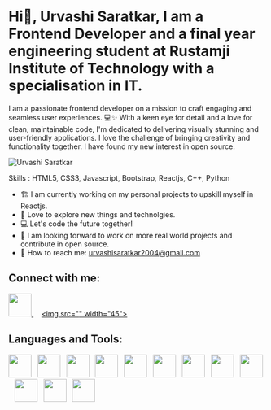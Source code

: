 # Hi👋, Urvashi Saratkar, I am a Frontend Developer and a final year engineering student at Rustamji Institute of Technology with a specialisation in IT.

I am a passionate frontend developer on a mission to craft engaging and seamless user experiences. 💻✨ With a keen eye for detail and a love for clean, maintainable code, I'm dedicated to delivering visually stunning and user-friendly applications. I love the challenge of bringing creativity and functionality together. I have found my new interest in open source. 

![Urvashi Saratkar](https://github.com/urvashi-2004/Urvashisaratkar/assets/85677323/be187188-8a71-49ab-9681-832b364b1524)


Skills : HTML5, CSS3, Javascript, Bootstrap, Reactjs, C++, Python

* 🏗️ I am currently working on my personal projects to upskill myself in Reactjs.
* 🤍 Love to explore new things and technolgies.
* 💻 Let's code the future together! 
* 👯 I am looking forward to work on more real world projects and contribute in open source.
* 💼 How to reach me: urvashisaratkar2004@gmail.com


## Connect with me: 

<a href="https://www.linkedin.com/in/urvashi-saratkar-965153200/"><img src="https://cdn-icons-png.flaticon.com/512/3536/3536505.png" width="45">
</a>&nbsp;&nbsp;&nbsp; 
<a href="https://github.com/urvashi-2004"><img src="<i class="fa-brands fa-github"></i>" width="45"></a>

## Languages and Tools:

<a href="https://www.w3.org/html/"><img src="https://cdn-icons-png.flaticon.com/512/174/174854.png" width="45"></a>&nbsp;&nbsp;
<a href="https://www.w3.org/Style/CSS/Overview.en.html"><img src="https://cdn-icons-png.flaticon.com/512/732/732190.png" width="45"></a>&nbsp;&nbsp;
<a href="https://www.w3schools.com/cpp/"><img src="https://cdn-icons-png.flaticon.com/512/6132/6132222.png" width="45"></a>&nbsp;&nbsp;
<a href="https://www.python.org/"><img src="https://cdn-icons-png.flaticon.com/512/5968/5968350.png" width="45"></a>&nbsp;&nbsp;
<a href="https://www.w3schools.com/js/"><img src="https://cdn-icons-png.flaticon.com/512/5968/5968292.png" width="45"></a>&nbsp;&nbsp;
<a href="https://reactjs.org/"><img src="https://img.icons8.com/color/512/react-native.png" width="45"></a>&nbsp;&nbsp;
<a href="https://git-scm.com/"><img src="https://img.icons8.com/color/512/git.png" width="45"></a>&nbsp;&nbsp;
<a href="https://github.com/"><img src="https://img.icons8.com/glyph-neue/512/github.png" width="45"></a>&nbsp;&nbsp;
<a href="https://nodejs.org/en/"><img src="https://cdn-icons-png.flaticon.com/512/5968/5968322.png" width="45"></a>&nbsp;&nbsp;
<a href="https://getbootstrap.com/"><img src="https://cdn-icons-png.flaticon.com/512/5968/5968672.png" width="45"></a>&nbsp;&nbsp;
<a href="https://code.visualstudio.com/"><img src="https://img.icons8.com/color/512/visual-studio-code-2019.png" width="45"></a>&nbsp;&nbsp;
<a href="https://tailwindcss.com/"><img src="https://img.icons8.com/color/512/tailwindcss.png" width="45"></a>&nbsp;&nbsp;

